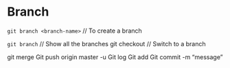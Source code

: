 # Branch
`git branch <branch-name>`                // To create a branch

`git branch`				 // Show all the branches
git checkout <branch-name>		 // Switch to a branch


git merge <branch-name>
Git push origin master -u
Git log
Git add
Git commit -m “message”
